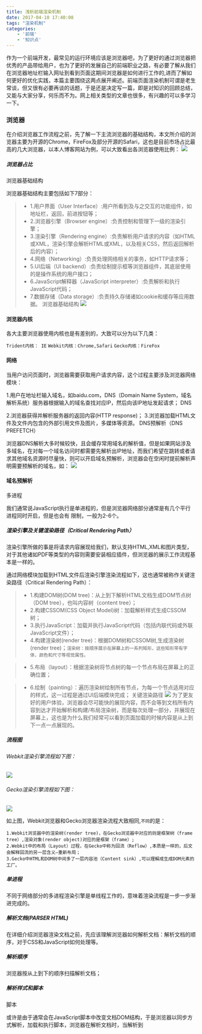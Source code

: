 ```yaml
---
title: 浅析前端渲染机制
date: 2017-04-10 17:40:08
tags: "渲染机制"
categories:
    - '前端'
    - '知识点'
---
```


作为一个前端开发，最常见的运行环境应该是浏览器吧，为了更好的通过浏览器把优秀的产品带给用户，也为了更好的发展自己的前端职业之路，有必要了解从我们在浏览器地址栏输入网址到看到页面这期间浏览器是如何进行工作的,进而了解如何更好的优化实践，本篇主要围绕这两点展开阐述。前端页面渲染机制可谓是老生常谈，但又很有必要再谈的话题，于是还是决定写一篇，即是对知识的回顾总结，又能与大家分享，何乐而不为。网上相关类型的文章也很多，有兴趣的可以多学习一下。
<!--more-->
### 浏览器
在介绍浏览器工作流程之前，先了解一下主流浏览器的基础结构，本文所介绍的浏览器主要为开源的Chrome，FireFox及部分开源的Safari，这也是目前市场占比最高的几大浏览器，以本人博客网站为例，可以大致看出各浏览器使用比例：
![](http://blog.codingplayboy.com/wp-content/uploads/2017/03/browser-percent.png)
##### 浏览器占比

浏览器基础结构

浏览器基础结构主要包括如下7部分：

>* 1.用户界面（User Interface）:用户所看到及与之交互的功能组件，如地址栏，返回，前进按钮等；
>* 2.浏览器引擎（Browser engine）:负责控制和管理下一级的渲染引擎；
>* 3.渲染引擎（Rendering engine）:负责解析用户请求的内容（如HTML或XML，渲染引擎会解析HTML或XML，以及相关CSS，然后返回解析后的内容）；
>* 4.网络（Networking）:负责处理网络相关的事务，如HTTP请求等；
>* 5.UI后端（UI backend）:负责绘制提示框等浏览器组件，其底层使用的是操作系统的用户接口；
>* 6.JavaScript解释器（JavaScript interpreter）:负责解析和执行JavaScript代码；
>* 7.数据存储（Data storage）:负责持久存储诸如cookie和缓存等应用数据。
浏览器基础结构
![](http://blog.codingplayboy.com/wp-content/uploads/2017/03/browser-structure.png)
#### 浏览器内核

各大主要浏览器使用内核也是有差别的，大致可以分为以下几类：

`Trident内核： IE`
`Webkit内核：Chrome,Safari`
`Gecko内核：FireFox`
#### 网络
当用户访问页面时，浏览器需要获取用户请求内容，这个过程主要涉及浏览器网络模块：

1.用户在地址栏输入域名，如baidu.com，DNS（Domain Name System，域名解析系统）服务器根据输入的域名查找对应IP，然后向该IP地址发起请求；
DNS

2.浏览器获得并解析服务器的返回内容(HTTP response)；
3.浏览器加载HTML文件及文件内包含的外部引用文件及图片，多媒体等资源。
DNS预解析（DNS PREFETCH）

浏览器DNS解析大多时候较快，且会缓存常用域名的解析值，但是如果网站涉及多域名，在对每一个域名访问时都需要先解析出IP地址，而我们希望在跳转或者请求其他域名资源时尽量快，则可以开启域名预解析，浏览器会在空闲时提前解析声明需要预解析的域名，如：
![](http://blog.codingplayboy.com/wp-content/uploads/2017/03/dns-prefetch.png)
#### 域名预解析

多进程

我们通常说JavaScript执行是单进程的，但是浏览器网络部分通常是有几个平行进程同时开启，但是也会有
限制，一般为2-6个。

##### 渲染引擎及关键渲染路径（Critical Rendering Path）
渲染引擎所做的事是将请求内容展现给我们，默认支持HTML,XML和图片类型，对于其他诸如PDF等类型的内容则需要安装相应插件，但浏览器的展示工作流程基本是一样的。

通过网络模块加载到HTML文件后渲染引擎渲染流程如下，这也通常被称作关键渲染路径（Critical Rendering Path）：

>* 1.构建DOM树(DOM tree)：从上到下解析HTML文档生成DOM节点树（DOM tree），也叫内容树（content tree）；
>* 2.构建CSSOM(CSS Object Model)树：加载解析样式生成CSSOM树；
>* 3.执行JavaScript：加载并执行JavaScript代码（包括内联代码或外联JavaScript文件）；
>* 4.构建渲染树(render tree)：根据DOM树和CSSOM树,生成渲染树(render tree)；`渲染树：按顺序展示在屏幕上的一系列矩形，这些矩形带有字体，颜色和尺寸等视觉属性。`

>* 5.布局（layout）：根据渲染树将节点树的每一个节点布局在屏幕上的正确位置；

>* 6.绘制（painting）：遍历渲染树绘制所有节点，为每一个节点适用对应的样式，这一过程是通过UI后端模块完成；
关键渲染路径
![](http://blog.codingplayboy.com/wp-content/uploads/2017/03/critical-rendering-path.png)
为了更友好的用户体验，浏览器会尽可能快的展现内容，而不会等到文档所有内容到达才开始解析和构建/布局渲染树，而是每次处理一部分，并展现在屏幕上，这也是为什么我们经常可以看到页面加载的时候内容是从上到下一点一点展现的。

##### 流程图

###### Webkit渲染引擎流程如下图：
![](http://blog.codingplayboy.com/wp-content/uploads/2017/03/webkit-render-flow.png)
###### Gecko渲染引擎流程如下图：



![](http://blog.codingplayboy.com/wp-content/uploads/2017/03/gecko-render-flow.jpg)

如上图，Webkit浏览器和Gecko浏览器渲染流程大致相同,`不同`的是：
```
1.Webkit浏览器中的渲染树(render tree)，在Gecko浏览器中对应的则是框架树（frame tree）,渲染对象(render object)对应的是框架（frame）;
2.Webkit中的布局（Layout）过程，在Gecko中称为回流（Reflow）,本质是一样的，后文会解释回流的另一层含义–重新布局；
3.Gecko中HTML和DOM树中间多了一层内容池（Content sink）,可以理解成生成DOM元素的工厂。
```
##### 单进程

不同于网络部分的多进程渲染引擎是单线程工作的，意味着渲染流程是一步一步渐进完成的。

##### 解析文档(PARSER HTML)

在详细介绍浏览器渲染文档之前，先应该理解浏览器如何解析文档：解析文档的顺序，对于CSS和JavaScript如何处理等。

##### 解析顺序
浏览器按从上到下的顺序扫描解析文档；

##### 解析样式和脚本
脚本

或许是由于通常会在JavaScript脚本中改变文档DOM结构，于是浏览器以同步方式解析，加载和执行脚本，浏览器在解析文档时，当解析到<script>标签时，会解析其中的脚本（对于外链的JavaScript文件，需要先加载该文件内容，再进行解析），然后立即执行，这整个过程都会阻塞文档解析，直到脚本执行完才会继续解析文档。就是说由于脚本是同步加载和执行的，它会阻塞文档解析，这也解释了为什么现在通常建议将<script>标签放在标签前面，而不是放在<head>标签里。现在HTML5提供defer和async两个属性支持延迟和异步加载JavaScript文件，如：
```
<script defer src="script.js">  
```
>* 改进

针对上文说的脚本阻塞文档解析，主流浏览器如Chrome和FireFox等都有一些优化，比如在执行脚本时，开启另一个进程解析剩余的文档以找出并加载其他的待下载外部资源（不改变主进程的DOM树，仅优化加载外部资源）。

>* 样式

不同于脚本，浏览器对样式的处理并不会阻塞文档解析，大概是因为样式表并不会改变DOM结构。

>* 样式表与脚本

你可能想问样式是否会阻塞脚本文件的加载执行呢？正常情况是不会的，但是存在一个问题是通常我们会在脚本中请求样式信息，但是在文档解析时，如果样式尚未加载或解析，将会得到错误信息，对于这一问题，FireFox浏览器和Webkit浏览器处理策略不同：

当存在有样式文件未被加载和解析时，FireFox浏览器会阻塞所有脚本；
而Webkit浏览器只会阻塞操作了改文件内声明的样式属性的脚本。
构建DOM树

DOM，即文档对象模型（Document Object Model）,DOM树，即文档内所有节点构成的一个树形结构。

假设浏览器获取返回的如下HTML文档：

```
    <!doctype html>
    <html>
    <head>
      <link rel="stylesheet" href="./theme.css"></link>
      <script src="./config.js"></script>
      <title>关键渲染路径</title>
    </head>
    <body>
      <h1 class="title">关键渲染路径</h1>
      <p>关键渲染路径介绍</p>
      <footer>@copyright2017</footer>
    </body>
    </html>
```
首先浏览器从上到下依次解析文档构建DOM树，如下：

![](http://blog.codingplayboy.com/wp-content/uploads/2017/03/dom-tree.png)

构建CSSOM树

CSSOM，即CSS对象模型（CSS Object Model），CSSOM树，与DOM树结构相似，只是另外为每一个节点关联了样式信息。

theme.css样式内容如下：

```
    html, body {
    width: 100%;
    height: 100%;
    background-color: #fcfcfc;
    }
    .title {
    font-size: 20px;
    }
    .footer {
    font-size: 12px;
    color: #aaa;
    }
    ```
构建CSSOM树如图：
![](http://blog.codingplayboy.com/wp-content/uploads/2017/03/cssom-tree.png)

执行JAVASCRIPT

上文已经阐述了文档解析时对脚本的处理，我们得知脚本加载，解析和执行会阻塞文档解析，而在特殊情况下样式的加载和解析也会阻塞脚本，所以现在推荐的实践是<script>标签放在</body>标签前面。

构建渲染树(RENDER TREE)

DOM树和CSSOM树都构建完了，接着浏览器会构建渲染树：

渲染树，代表一个文档的视觉展示，浏览器通过它将文档内容绘制在浏览器窗口，展示给用户，它由按顺序展示在屏幕上的一系列矩形对象组成，这些矩形对象都带有字体，颜色和尺寸，位置等视觉样式属性。对于这些矩对象，FireFox称之为框架（frame）,Webkit浏览器称之为渲染对象（render object, renderer），后文统称为渲染对象。
这里把渲染树节点称为矩形对象，是因为，每一个渲染对象都代表着其对应DOM节点的CSS盒子,该盒子包含了尺寸，位置等几何信息，同时它指向一个样式对象包含其他视觉样式信息。

渲染树与DOM树
每一个渲染对象都对应着DOM节点，但是非视觉（隐藏，不占位）DOM元素不会插入渲染树，如<head>元素或声明display: none;的元素，渲染对象与DOM节点不是简单的一对一的关系，一个DOM可以对应一个渲染对象，但一个DOM元素也可能对应多个渲染对象，因为有很多元素不止包含一个CSS盒子，如当文本被折行时，会产生多个行盒，这些行会生成多个渲染对象；又如行内元素同时包含块元素和行内元素，则会创建一个匿名块级盒包含内部行内元素，此时一个DOM对应多个矩形对象（渲染对象）。

渲染树及其对应DOM树如图：
![](http://blog.codingplayboy.com/wp-content/uploads/2017/03/render-tree.png)

图中渲染树viewport即视口，是文档的初始包含块，scroll代表滚动区域，详见CSS之视觉格式化模型(Visual Formatting Model)
渲染树并不会包含显式或隐式地display：none;的标签元素。
布局（LAYOUT）或回流（REFLOW，RELAYOUT）

创建渲染树后，下一步就是布局（Layout）,或者叫回流（reflow,relayout），这个过程就是通过渲染树中渲染对象的信息，计算出每一个渲染对象的位置和尺寸，将其安置在浏览器窗口的正确位置，而有些时候我们会在文档布局完成后对DOM进行修改，这时候可能需要重新进行布局，也可称其为回流，本质上还是一个布局的过程，每一个渲染对象都有一个布局或者回流方法，实现其布局或回流。

流（flow）
HTML采用的是基于流的方式定位布局，其按照从左到右，从上到下的顺序进行排列，详见CSS定位机制。

全局布局与局部布局
对渲染树的布局可以分为全局和局部的，全局即对整个渲染树进行重新布局，如当我们改变了窗口尺寸或方向或者是修改了根元素的尺寸或者字体大小等；而局部布局可以是对渲染树的某部分或某一个渲染对象进行重新布局。

脏位系统（dirty bit system）
大多数web应用对DOM的操作都是比较频繁，这意味着经常需要对DOM进行布局和回流，而如果仅仅是一些小改变，就触发整个渲染树的回流，这显然是不好的，为了避免这种情况，浏览器使用了脏位系统，只有一个渲染对象改变了或者某渲染对象及其子渲染对象脏位值为”dirty”时，说明需要回流。

表示需要布局的脏位值有两种：

“dirty”–自身改变，需要回流
“children are dirty”–子节点改变，需要回流
布局过程
布局是一个从上到下，从外到内进行的递归过程，从根渲染对象，即对应着HTML文档根元素<html>，然后下一级渲染对象，如对应着<body>元素，如此层层递归，依次计算每一个渲染对象的几何信息（位置和尺寸）。

几何信息-位置和尺寸，即相对于窗口的坐标和尺寸，如根渲染对象，其坐标为（0， 0），尺寸即是视口
尺寸（浏览器窗口的可视区域）。

每一个渲染对象的布局流程基本如：

1.计算此渲染对象的宽度（width）；
2.遍历此渲染对象的所有子级，依次：
2.1设置子级渲染对象的坐标
2.2判断是否需要触发子渲染对象的布局或回流方法，计算子渲染对象的高度（height）
3.设置此渲染对象的高度：根据子渲染对象的累积高，margin和padding的高度设置其高度；
4.设置此渲染对象脏位值为false。
强制回流
在渲染树布局完成后，再次操作文档，改变文档的内容或结构，或者元素定位时，会触发回流，即需要重新布局，如请求某DOM的”offsetHeight”样式信息等诸多情况：

DOM操作，如增加，删除，修改或移动；
变更内容；
激活伪类；
访问或改变某些CSS属性（包括修改样式表或元素类名或使用JavaScript操作等方式）；
浏览器窗口变化（滚动或尺寸变化）

    $('body').css('padding'); // reflow

有过CSS3动画开发经验的同学可能会有经历，如下入场动画：


    .slide-left {
        -webkit-transition: margin-left 1s ease-out;
            -moz-transition: margin-left 1s ease-out;
            -o-transition: margin-left 1s ease-out;
            transition: margin-left 1s ease-out;
    }

然后执行如下脚本：

    var $slide = $('.slide-left');
    $slide.css({
        "margin-left": "100px"
    }).addClass('slide-left');
    $slide.css({
        "margin-left": "10px"
    });

我们会发现并没有效果，为什么呢？因为对margin-left的修改并没有触发回流，元素margin-left值的改变被缓存，如果我们在中间强制触发回流：

    var $slide = $('.slide-left');
    $slide.css({
        "margin-left": "100px"
    });
    console.log($slide.css('padding');
    $slide.addClass('slide-left');
    $slide.css({
        "margin-left": "10px"
    });

再看就达到了预期效果。

>*  绘制（PAINTING）

最后是绘制(paint)阶段或重绘（repaint）阶段，浏览器UI组件将遍历渲染树并调用渲染对象的绘制（paint）方法，将内容展现在屏幕上，也有可能在之后对DOM进行修改，需要重新绘制渲染对象，也就是重绘，绘制和重绘的关系可以参考布局和回流的关系。

>* 全局与局部绘制
与布局相似，绘制也分为全局和局部绘制，即对整个渲染树或某些渲染对象进行绘制。

>* 触发重绘
我们已经知道很多操作可能会触发回流，那么什么时候可能触发重绘呢，通常，当改变元素的视觉样式，如background-color,visibility，margin，padding或字体颜色时会触发全局或局部重绘，如：


    $('body').css('color', 'red'); // repaint
    $('body').css('margin', '2px'); // reflow, repaint
>* 页面渲染优化
浏览器对上文介绍的关键渲染路径进行了很多优化，针对每一次变化产生尽量少的操作，还有优化判断重新绘制或布局的方式等等。

在改变文档根元素的字体颜色等视觉性信息时，会触发整个文档的重绘，而改变某元素的字体颜色则只触发特定元素的重绘；改变元素的位置信息会同时触发此元素（可能还包括其兄弟元素或子级元素）的布局和重绘。某些重大改变，如更改文档根元素<html>的字体尺寸，则会触发整个文档的重新布局和重绘，据此及上文所述，推荐以下优化和实践：
`
>* 1.HTML文档结构层次尽量少，最好不深于六层；
>* 2.脚本尽量后放，放在</body>前即可；
>* 3.少量首屏样式内联放在<head>标签内；
>* 4.样式结构层次尽量简单；
>* 5.在脚本中尽量减少DOM操作，尽量缓存访问DOM的样式信息，避免过度触发回流；
>* 6.减少通过JavaScript代码修改元素样式，尽量使用修改class名方式操作样式或动画；
>* 7.动画尽量使用在绝对定位或固定定位的元素上；
>* 8.隐藏在屏幕外，或在页面滚动时，尽量停止动画；
>* 9.尽量缓存DOM查找，查找器尽量简洁；
>* 10.涉及多域名的网站，可以开启域名预解析
`

实例
当我们访问一个页面时，浏览器渲染事件详细日志图如下：
![](http://blog.codingplayboy.com/wp-content/uploads/2017/03/browser-workflow.png)
浏览器渲染事件日志

`1.发起请求；`
`2.解析HTML；`
`3.解析样式；`
`4.执行JavaScript；`
`5.布局；`
`6.绘制`
